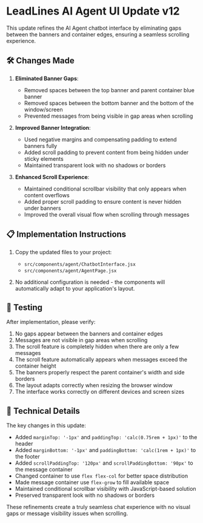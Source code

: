# LeadLines AI Agent UI Update v12

This update refines the AI Agent chatbot interface by eliminating gaps between the banners and container edges, ensuring a seamless scrolling experience.

## 🛠️ Changes Made

1. **Eliminated Banner Gaps**:
   - Removed spaces between the top banner and parent container blue banner
   - Removed spaces between the bottom banner and the bottom of the window/screen
   - Prevented messages from being visible in gap areas when scrolling

2. **Improved Banner Integration**:
   - Used negative margins and compensating padding to extend banners fully
   - Added scroll padding to prevent content from being hidden under sticky elements
   - Maintained transparent look with no shadows or borders

3. **Enhanced Scroll Experience**:
   - Maintained conditional scrollbar visibility that only appears when content overflows
   - Added proper scroll padding to ensure content is never hidden under banners
   - Improved the overall visual flow when scrolling through messages

## 📋 Implementation Instructions

1. Copy the updated files to your project:
   - `src/components/agent/ChatbotInterface.jsx`
   - `src/components/agent/AgentPage.jsx`

2. No additional configuration is needed - the components will automatically adapt to your application's layout.

## 🧪 Testing

After implementation, please verify:

1. No gaps appear between the banners and container edges
2. Messages are not visible in gap areas when scrolling
3. The scroll feature is completely hidden when there are only a few messages
4. The scroll feature automatically appears when messages exceed the container height
5. The banners properly respect the parent container's width and side borders
6. The layout adapts correctly when resizing the browser window
7. The interface works correctly on different devices and screen sizes

## 📝 Technical Details

The key changes in this update:

- Added `marginTop: '-1px'` and `paddingTop: 'calc(0.75rem + 1px)'` to the header
- Added `marginBottom: '-1px'` and `paddingBottom: 'calc(1rem + 1px)'` to the footer
- Added `scrollPaddingTop: '120px'` and `scrollPaddingBottom: '90px'` to the message container
- Changed container to use `flex flex-col` for better space distribution
- Made message container use `flex-grow` to fill available space
- Maintained conditional scrollbar visibility with JavaScript-based solution
- Preserved transparent look with no shadows or borders

These refinements create a truly seamless chat experience with no visual gaps or message visibility issues when scrolling.
